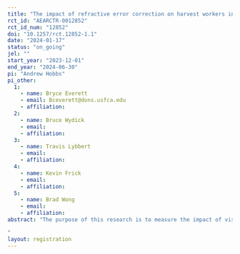 ```yaml
---
title: "The impact of refractive error correction on harvest workers in the Guatemalan coffee sector"
rct_id: "AEARCTR-0012852"
rct_id_num: "12852"
doi: "10.1257/rct.12852-1.1"
date: "2024-01-17"
status: "on_going"
jel: ""
start_year: "2023-12-01"
end_year: "2024-06-30"
pi: "Andrew Hobbs"
pi_other:
  1:
    - name: Bryce Everett
    - email: Bceverett@dons.usfca.edu
    - affiliation: 
  2:
    - name: Bruce Wydick
    - email: 
    - affiliation: 
  3:
    - name: Travis Lybbert
    - email: 
    - affiliation: 
  4:
    - name: Kevin Frick
    - email: 
    - affiliation: 
  5:
    - name: Brad Wong
    - email: 
    - affiliation: 
abstract: "The purpose of this research is to measure the impact of vision correction on the productivity of harvest workers in the Guatemalan coffee sector. 
"
layout: registration
---
```


